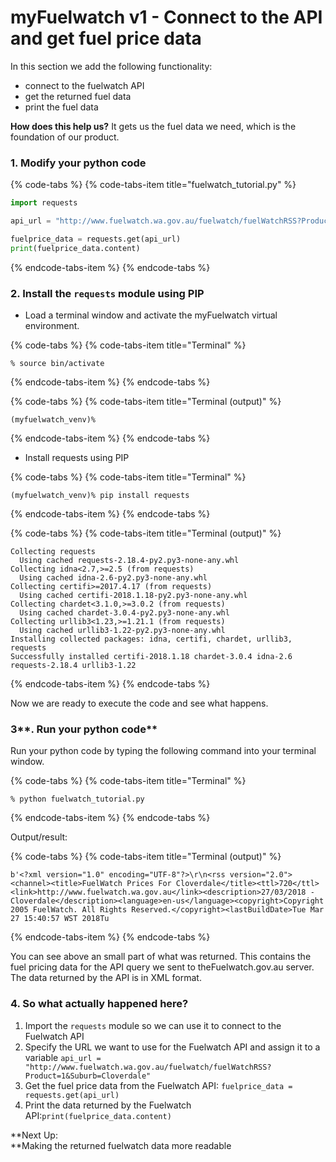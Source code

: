# myFuelwatch v1 - Connect to the API and get fuel price data

In this section we add the following functionality:

* connect to the fuelwatch API
* get the returned fuel data
* print the fuel data 

**How does this help us?** It gets us the fuel data we need, which is the foundation of our product.

### **1. Modify your python code**

{% code-tabs %}
{% code-tabs-item title="fuelwatch\_tutorial.py" %}
```python
import requests

api_url = "http://www.fuelwatch.wa.gov.au/fuelwatch/fuelWatchRSS?Product=1&Suburb=Cloverdale"

fuelprice_data = requests.get(api_url)
print(fuelprice_data.content)
```
{% endcode-tabs-item %}
{% endcode-tabs %}

### 2. Install the `requests` module using PIP

* Load a terminal window and activate the myFuelwatch virtual environment.

{% code-tabs %}
{% code-tabs-item title="Terminal" %}
```text
% source bin/activate
```
{% endcode-tabs-item %}
{% endcode-tabs %}

{% code-tabs %}
{% code-tabs-item title="Terminal \(output\)" %}
```text
(myfuelwatch_venv)% 
```
{% endcode-tabs-item %}
{% endcode-tabs %}

* Install requests using PIP

{% code-tabs %}
{% code-tabs-item title="Terminal" %}
```text
(myfuelwatch_venv)% pip install requests
```
{% endcode-tabs-item %}
{% endcode-tabs %}

{% code-tabs %}
{% code-tabs-item title="Terminal \(output\)" %}
```text
Collecting requests
  Using cached requests-2.18.4-py2.py3-none-any.whl
Collecting idna<2.7,>=2.5 (from requests)
  Using cached idna-2.6-py2.py3-none-any.whl
Collecting certifi>=2017.4.17 (from requests)
  Using cached certifi-2018.1.18-py2.py3-none-any.whl
Collecting chardet<3.1.0,>=3.0.2 (from requests)
  Using cached chardet-3.0.4-py2.py3-none-any.whl
Collecting urllib3<1.23,>=1.21.1 (from requests)
  Using cached urllib3-1.22-py2.py3-none-any.whl
Installing collected packages: idna, certifi, chardet, urllib3, requests
Successfully installed certifi-2018.1.18 chardet-3.0.4 idna-2.6 requests-2.18.4 urllib3-1.22
```
{% endcode-tabs-item %}
{% endcode-tabs %}

Now we are ready to execute the code and see what happens.

### 3**. Run your python code**

 Run your python code by typing the following command into your terminal window.

{% code-tabs %}
{% code-tabs-item title="Terminal" %}
```text
% python fuelwatch_tutorial.py
```
{% endcode-tabs-item %}
{% endcode-tabs %}

Output/result:

{% code-tabs %}
{% code-tabs-item title="Terminal \(output\)" %}
```text
b'<?xml version="1.0" encoding="UTF-8"?>\r\n<rss version="2.0"><channel><title>FuelWatch Prices For Cloverdale</title><ttl>720</ttl><link>http://www.fuelwatch.wa.gov.au</link><description>27/03/2018 - Cloverdale</description><language>en-us</language><copyright>Copyright 2005 FuelWatch. All Rights Reserved.</copyright><lastBuildDate>Tue Mar 27 15:40:57 WST 2018Tu
```
{% endcode-tabs-item %}
{% endcode-tabs %}

You can see above an small part of what was returned. This contains the fuel pricing data for the API query we sent to theFuelwatch.gov.au server. The data returned by the API is in XML format.

### 4. **So what actually happened here?**

1. Import the `requests` module so we can use it to connect to the Fuelwatch API
2. Specify the URL we want to use for the Fuelwatch API and assign it to a variable `api_url = "http://www.fuelwatch.wa.gov.au/fuelwatch/fuelWatchRSS?Product=1&Suburb=Cloverdale"`
3. Get the fuel price data from the Fuelwatch API: `fuelprice_data = requests.get(api_url)`
4. Print the data returned by the Fuelwatch API:`print(fuelprice_data.content)`

**Next Up:   
**Making the returned fuelwatch data more readable

